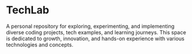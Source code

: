 # TechLab
 A personal repository for exploring, experimenting, and implementing diverse coding projects, tech examples, and learning journeys. This space is dedicated to growth, innovation, and hands-on experience with various technologies and concepts.
